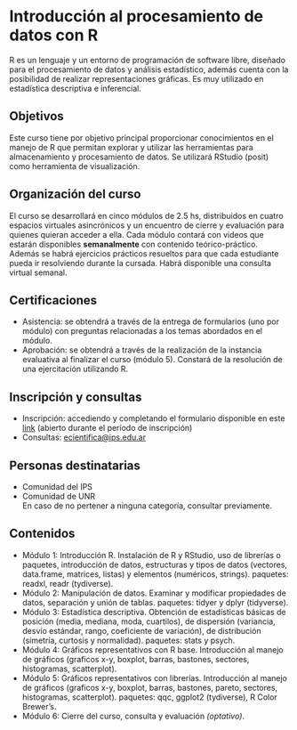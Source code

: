 # Introducción al procesamiento de datos con R
R es un lenguaje y un entorno de programación de software libre, diseñado para el procesamiento de datos y análisis estadístico, además cuenta con la posibilidad de realizar representaciones gráficas. Es muy utilizado en estadística descriptiva e inferencial.
## Objetivos
Este curso tiene por objetivo principal proporcionar conocimientos en el manejo de R que permitan explorar y utilizar las herramientas para almacenamiento y procesamiento de datos. Se utilizará RStudio (posit) como herramienta de visualización.
## Organización del curso
El curso se desarrollará en cinco módulos de 2.5 hs, distribuidos en cuatro espacios virtuales asincrónicos y un encuentro de cierre y evaluación para quienes quieran acceder a ella. Cada módulo contará con videos que estarán disponibles **semanalmente** con contenido teórico-práctico. Además se habrá ejercicios prácticos resueltos para que cada estudiante pueda ir resolviendo durante la cursada. Habrá disponible una consulta virtual semanal. 
## Certificaciones
- Asistencia: se obtendrá a través de la entrega de formularios (uno por módulo) con preguntas relacionadas a los temas abordados en el módulo.
- Aprobación: se obtendrá a través de la realización de la instancia evaluativa al finalizar el curso (módulo 5). Constará de la resolución de una ejercitación utilizando R.
## Inscripción y consultas
- Inscripción: accediendo y completando el formulario disponible en este [link](https://docs.google.com/forms/d/e/1FAIpQLSdD0akWEJtbIHHngwpWMLOcYisG8xHEEUysHYipp359C6vlDA/viewform?usp=pp_url) (abierto durante el período de inscripción)
- Consultas: ecientifica@ips.edu.ar
## Personas destinatarias
- Comunidad del IPS
- Comunidad de UNR  
En caso de no pertener a ninguna categoría, consultar previamente.
## Contenidos
- Módulo 1: Introducción  R. 
Instalación de R y RStudio, uso de librerías o paquetes, introducción de datos, estructuras y tipos de datos (vectores, data.frame, matrices, listas) y elementos (numéricos, strings). paquetes: readxl, readr (tydiverse).
- Módulo 2: Manipulación de datos.
Examinar y modificar propiedades de datos, separación y unión de tablas. paquetes: tidyer y dplyr (tidyverse).
- Módulo 3: Estadística descriptiva. 
Obtención de estadísticas básicas de posición (media, mediana, moda, cuartilos), de dispersión (variancia, desvío estándar, rango, coeficiente de variación), de distribución (simetría, curtosis y normalidad). paquetes: stats y psych.
- Módulo 4: Gráficos representativos con R base.
Introducción al manejo de gráficos (graficos x-y, boxplot, barras, bastones, sectores, histogramas, scatterplot).
- Módulo 5: Gráficos representativos con librerías.
Introducción al manejo de gráficos (graficos x-y, boxplot, barras, bastones, pareto, sectores, histogramas, scatterplot). paquetes: qqc, ggplot2 (tydiverse), R Color Brewer’s. 
- Módulo 6: Cierre del curso, consulta y evaluación _(optativo)_.

